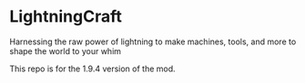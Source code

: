 # LightningCraft
Harnessing the raw power of lightning to make machines, tools, and more to shape the world to your whim

This repo is for the 1.9.4 version of the mod.